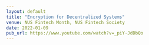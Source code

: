 ```yaml
---
layout: default
title: "Encryption for Decentralized Systems"
venue: NUS Fintech Month, NUS Fintech Society
date: 2022-01-09
pub_url: https://www.youtube.com/watch?v=_piY-JdDbQo
---
```


